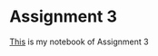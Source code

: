 # Assignment 3
[This](https://github.com/MeysamAgah/Graph-Machine-Learning-SBU-4012/blob/main/Assignments%20and%20Homeworks/Assignment%20%233/node_embeddings.ipynb) is my notebook of Assignment 3 
